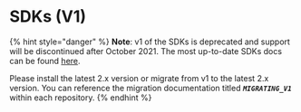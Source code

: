 # SDKs (V1)

{% hint style="danger" %}
**Note**: v1 of the SDKs is deprecated and support will be discontinued after October 2021. The most up-to-date SDKs docs can be found [here](../../).

Please install the latest 2.x version or migrate from v1 to the latest 2.x version. You can reference the migration documentation titled _**`MIGRATING_V1`**_ within each repository.&#x20;
{% endhint %}

